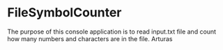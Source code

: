 # FileSymbolCounter

The purpose of this console application is to read input.txt file and count how many numbers and characters are in the file.
Arturas
